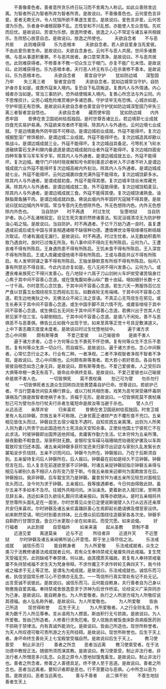 <!-- { "loadSidebar": true } -->
　　不善像善色者。善者意所贪乐终日玩习而不舍离为人称讥。如此众善除舍远离。为智者所讥为智者所弃为智者所责。是故说曰。不善像善色也。云何爱色言非爱。爱者无欺无诈。令人忧恼所欲不果遂生爱恋。是故说曰。爱色言非爱。云何苦谓为乐色。乐者身中诸根寂静不乱。志性安和不兴乱想。亦能使人生众苦恼。先欢而后忧。是故说曰。苦谓为乐想。放逸所使者。放逸之人心不常定与诸五亲共相娱乐。生欣怒心放意自恣。是故说曰。放逸之所使也。
　　夫欲自念者　　不与恶共居
　　此则难获得　　乐为恶根本
　　夫欲自念者。若人欲自爱身当先爱彼。不由此爱伤害生命。是故说曰。夫欲自念身也。云何不与恶人共居。世间多诸畏惧。与恶从事遂积重罪。不与恶共居者。身口意常清净。是故说曰。不与恶共居也。此则难获得者。不修善本不教一切众生立于根门。亦复不能广化未悟。是故说曰。此则难获得也。乐为恶根本者。夫行恶人终无有乐心在杀害修不善本。是故说曰。乐为恶根本也。
　　夫欲自念者　　善宜自守护
　　犹如防边城　　深堑固乃牢
　　失三离三者　　智者宜自悟
　　夫欲自念者。犹如边城常当守护。自防护身亦复如是。或畏外寇来入境内。复恐自下私窃叛逆。复畏内人与外情通。内心城者亦当如是。常当三事防护。恐外结使贼来入境内。复畏心所念法与外尘同。内不思惟挍计。尘劳心城危险难赏难护多诸恐畏。守护坚牢无有恐惧。心城亦如是。守护牢固无有恐惧。是故说曰夫欲自念者也善宜自守护犹如防边城深堑固乃牢失三离三者智者宜自悟也。
　　夫欲自念者　　藏而使牢固
　　犹如防边城　　内外悉牢固
　　昔佛在舍卫国祇树给孤独园。是时世尊告诸比丘。若边境郭七业成就四食充实易护易满。外寇欲来攻者终不能得。除其内人与外通也。云何边境七业成就。于是边境鹿角外防牢固不可移动。是谓边城初业成就。外寇不能得坏。复次边城掘堑深广修饰极妙。是谓边城二业成就。外寇不能得坏也。复次边城造其却歒以俟战斗。是谓边城成就三业。外寇不能得坏。复次边城战具备足。弓弩机关飞轮水道融铁雷石戈矛利槊内备退道是谓边城成就四业者外寇不能得坏。复次边城四面安四种军象军马军车军步军。除其内人与外通者。是谓边城成就五业。外寇不能得坏。复次边城。瞻守门户持时晓夜解知号令即别善恶识者听入不识者不听入是谓边城成就六业外寇不能得坏复次边城高峻内外刬治。除其内人与外通者。是谓边城成就七业。外寇不能得坏。云何边城裹四食充满外寇不能得攻。复次边城饶薪多水。除其内人与外通者。是谓成就初食。外寇不能得其便。复次边城丰饶谷米库藏充满。除其内人与外通者。是谓边城成就二食。外不寇能得便。复次边城饶稻麦豆。除其内人与外通者。是谓边城成就三食。外寇不能得其便。复次边城饶诸熟食。油酥脂膏鱼脯干肉。是谓边城成就四食。佛说此偈内外牢固奸宄寇贼不得其便。是故说曰犹如边城内外牢固。常当专意内无色想除外色。外无色想除内色。内外无色想除内外色也。
　　当自防护　　时不再遇　　时过生忧
　　坠堕地狱
　　当自防护者。执心不乱诸根寂定。目见生死灾害炽然修诸善法。知泥洹城清凉无为防护秽浊心垢之恼。是故说曰。当自防护。时不再遇者。于亿千万劫乃遇一良时。虽复遭遇或前或后或生中国与贤圣相遇诸根不缺宿种功德。遭值佛世汝等宿缘堪任断结越次取证。尽诸有漏成无漏行。是故说曰。时不再遇。时过生忧者。从无数劫积善所致乃遇良时。良时已过悔无所及。有八事中间不得向王有所陈启。云何为八。王遭丧难不得有所陈启。王身遇热患不得有所陈启。王饥未食不得有所陈启。王入深宫不得有所陈启。王或入库藏或侵他境不得有所陈启。王或与鼎臣共议不得有所陈启。有人发举阴谋之事不得有所陈启。王独坐静默意有所规不得有所陈启。俗间八事有所禁忌不得自宣。今此内法亦复如是。在八无闲不得兴发善心。云何为八。或遭丧难亲族死亡不得兴发善心。在八地狱十六鬲子刀山剑树火车炉炭受诸苦恼身烂心焦于其中间不容善心念道。或在饿鬼腹如泰山纵广数十由延。咽如细针长数十丈一寸千鬲。尔时意荒心念饮食。于其中间不容善心念道。若生六天一男服饰百亿庄严食以甘露玉女围绕视东忘西视右忘左。如数疾轮无有端绪。于其中间不容善心念道。若生边地夷狄之中。无佛法众不闻三法之音语。不真正心无笃信生在邪见。或生长寿天于其中间不容善心念道。或生中国手脚不具六情不完。或聋盲喑哑于其中间不容善心念道。或生佛后五无间处于其中间不容善心念道。若佛兴出于世其人在邪见家不信三宝。与颠倒相应。于其中间不容善心念道。是谓八不闲处。善不与恶俱恶不与恶善俱。佛告比丘如我今出现于世。如来至真等正觉十号具足敷演道义。上中下善志趣灭度度未度者。是故说曰时过生忧堕地狱中。
　　遍于诸方求　　念心中间察
　　颇有斯等类　　不爱己爱彼
　　以己喻彼命　　是故不害人
　　遍于诸方求者。心念十方何等众生不畏死不怀恐惧。复有何等众生不念乐不患苦。复有何等众生具一切众行。而自娱乐。是故说曰。遍于诸方求也。念心中间察者。心常忆念行业之本。行业有二种。一者净观。二者不净观智者净观不智者不净观。是故说曰。念心中间察也。云何颇有斯等类者。若大若小若好若丑。各自有性彼彼自相念如念己身无异。是故说曰。颇有斯等类也。不爱己爱彼者。人之受形四大俱等命根一类无有高下。彼命此命俱终变易。是故说曰。不爱己爱彼也以己喻彼命是故不害人也。
　　一切皆惧死　　莫不畏杖痛
　　恕己可为譬　　勿杀勿行杖
　　一切皆惧死者五道众生回转四流皆畏楚毒自护已命。世尊说曰。若欲护己者。不当行楚毒世间狂夫横行罪业。或以刀杖共相伤害。戏笑为恶号哭受痛怀毒阴谋祸及门族是故智者绝祸于未生。资福于无形。是故说曰。一切皆惧死莫不畏杖痛恕己可为譬勿杀勿行杖夫行杀者生辄短命是故汝等当避于杀也。
　　譬人久行　　从远吉还　　亲厚并安
　　归来喜欢
　　昔佛在舍卫国祇树给孤独园。时舍卫城里有人名曰钟磬。宗族五亲不可称限。己身贫匮乏诸财产衣不覆形食不充口。五亲相见皆伭头而过。钟磬自念五宿少福生不遇时。自知贫困五亲离薄。出则为人所笑入则为妻儿所责宁出此国造他方土死活由天安知余事。正使处他国土宁彼死亡不在此求活。时彼钟磬即出国界适他邦域。卖庸客作勤力生活。忆本穷悴为五亲所薄。昼夜勤勤不暇食息。渐渐积财无数。金银珍宝车磲马瑙珊瑚虎珀骆驼驴骡及以车舆载致珍宝归还本国。诸五亲闻钟磬多获珍宝还来归家尽出迎逆与家别久乱发鬓长衣裳垢坌步负钱财。五亲不识而问曰。钟磬今为所在。钟磬报曰。乃在于后斯须自到。五亲留待复问后人钟磬所在。后人报曰。钟磬最在前如是经久不见钟磬。钟磬但言在后。后人复言在前遂欲至家不识钟磬。时诸五亲捉钟磬奴指示钟磬五亲得与相见与卿别久各不相识人存形变乃至于斯。今我五亲故来迎卿何为面欺故言在后。钟磬报曰。我非钟磬。后车载宝货乃是钟磬。曩昔贫悴为诸五亲所见轻忽对面相见伭头而过。汝今何为求于钟磬。五亲报曰。我等接遇卿者。今日何由得致此财。虽尔五亲不多如本不及尽。往城外共相问讯。沐浴澡洗。更着新衣入城归家。至明清旦辞五亲。违远如来日久欲往礼觐问讯诸亲报曰。我等亦欲随从。是时五亲相将共至世尊所头面礼足在一面坐。尔时世尊见众坐已定便说斯偈譬人久行从远吉还亲厚共安归来喜欢。尔时钟磬及诸五亲欢喜踊跃善心生焉即起长跪请佛及僧至家设供。如来默然受请。明日时到着衣持钵。比丘僧众前后围绕往造磬家各各次坐。钟磬手自斟酌行甘馔饮食。食讫行水更取小坐在如来前。而受咒愿。如来说偈。
　　好行福者　　从此到彼　　自受福祚
　　如亲来喜　　起从圣教　　禁制不善
　　近道见爱　　离道莫亲　　近与不近
　　所往者异　　近道升天　　不近堕狱
　　尔时钟磬及诸五亲闻佛所说心开意悟。即于坐上得尽信之法。
　　乐法戒成就　　诚信乐而习
　　能自敕身者　　为人所爱敬
　　乐法戒成就者。众生之类习于法教修诸善法戒成就者云何。若有众生奉持禁戒无毫厘失持此戒福。复生梵天受福无穷。此则缺戒不奉禁律。何以故。由其摸质天福故。若复有人奉持禁戒毫厘不失持禁戒福不求生天为梵身帝释。不求作魔王不求作转轮王典四天下。我今持戒之福求于无上等正觉。是谓名为戒成就。是故说曰。乐法戒成就也。诚信乐而习者。执信坚固常乐修习心不恐惧亦无乱念。一一笃信所行真实常处有记不处无记。出言至诚不说彼此。是故说曰。诚信乐而习。云何能自敕身。夫行善者自为己身以物惠施自爱其福。奉持禁戒舍放逸意求于济神为后世作桥梁。论经说义广采异同亦为己身。是故说曰。能自敕身也。为人所爱敬者。执行之人所游方域为人所敬叹说其德福。由人弘名称外被。是故说曰。为人所爱敬也。
　　为人所爱敬　　皆由己所造
　　现世得称誉　　后生于天上
　　为人所爱敬者。人之行全则名显。外来为数千万人所见尊奉。言从语用为人摽首。斯由积行无亏损故。是故说曰。为人所爱敬。皆由己所造者。人修善行求免厄难。受人信施衣被饭食床卧具病瘦医药则不损耗于禁律法。内有真诚外能消化。是故说曰。皆由己所造也。现世所称誉者。为天人所叹德可敬可贵所游之方无所挂碍。是故说曰。现世所称誉也。后生于天上者。身坏命终生善处天上七宝殿堂受福自然。是故说曰后生于天上。
　　教习使禀受　　制止非法行
　　善者之所念　　恶者当远离
　　教习使禀受者。在于法功德中教授正法。随彼所须而演其教。是故说曰。教习使禀受。制止非法行者。非法行者人所憎恶多兴乱念。众恶之原令人堕地狱饿鬼畜生。是故说曰。制止非法行也。善者之所念者。修善之人善德具足。终不使人至于恶道。是故说曰。善者之所念也。恶者当远离者。要知识者即是恶也。行不至要动与恶俱。心中所念以恶为首。是故说曰。恶者当远离也。
　　善与不善者　　此二俱不别
　　不善生地狱　　善者生天上
